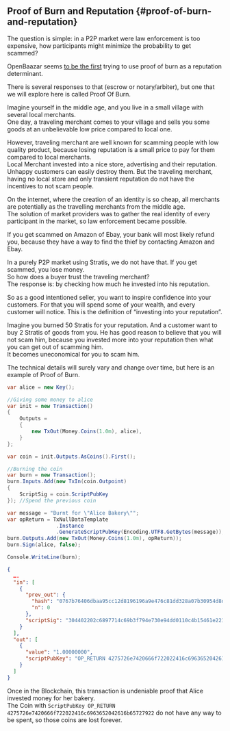## Proof of Burn and Reputation {#proof-of-burn-and-reputation}

The question is simple: in a P2P market were law enforcement is too expensive, how participants might minimize the probability to get scammed?

OpenBaazar seems [to be the first](https://gist.github.com/dionyziz/e3b296861175e0ebea4b) trying to use proof of burn as a reputation determinant.

There is several responses to that (escrow or notary/arbiter), but one that we will explore here is called Proof Of Burn.

Imagine yourself in the middle age, and you live in a small village with several local merchants.  
One day, a traveling merchant comes to your village and sells you some goods at an unbelievable low price compared to local one.

However, traveling merchant are well known for scamming people with low quality product, because losing reputation is a small price to pay for them compared to local merchants.  
Local Merchant invested into a nice store, advertising and their reputation. Unhappy customers can easily destroy them. But the traveling merchant, having no local store and only transient reputation do not have the incentives to not scam people.

On the internet, where the creation of an identity is so cheap, all merchants are potentially as the travelling merchants from the middle age.  
The solution of market providers was to gather the real identity of every participant in the market, so law enforcement became possible.

If you get scammed on Amazon of Ebay, your bank will most likely refund you, because they have a way to find the thief by contacting Amazon and Ebay.

In a purely P2P market using Stratis, we do not have that. If you get scammed, you lose money.  
So how does a buyer trust the traveling merchant?  
The response is: by checking how much he invested into his reputation.

So as a good intentioned seller, you want to inspire confidence into your customers. For that you will spend some of your wealth, and every customer will notice. This is the definition of “investing into your reputation”.

Imagine you burned 50 Stratis for your reputation. And a customer want to buy 2 Stratis of goods from you. He has good reason to believe that you will not scam him, because you invested more into your reputation then what you can get out of scamming him.  
It becomes uneconomical for you to scam him.

The technical details will surely vary and change over time, but here is an example of Proof of Burn.  

```cs
var alice = new Key();

//Giving some money to alice
var init = new Transaction()
{
    Outputs = 
    {
        new TxOut(Money.Coins(1.0m), alice),
    }
};

var coin = init.Outputs.AsCoins().First();

//Burning the coin
var burn = new Transaction();
burn.Inputs.Add(new TxIn(coin.Outpoint)
{
    ScriptSig = coin.ScriptPubKey
}); //Spend the previous coin

var message = "Burnt for \"Alice Bakery\"";
var opReturn = TxNullDataTemplate
                .Instance
                .GenerateScriptPubKey(Encoding.UTF8.GetBytes(message));
burn.Outputs.Add(new TxOut(Money.Coins(1.0m), opReturn));
burn.Sign(alice, false);

Console.WriteLine(burn);
```  

```json
{
  ….
  "in": [
    {
      "prev_out": {
        "hash": "0767b76406dbaa95cc12d8196196a9e476c81dd328a07b30954d8de256aa1e9f",
        "n": 0
      },
      "scriptSig": "304402202c6897714c69b3f794e730e94dd0110c4b15461e221324b5a78316f97c4dffab0220742c811d62e853dea433e97a4c0ca44e96a0358c9ef950387354fbc24b8964fb01 03fedc2f6458fef30c56cafd71c72a73a9ebfb2125299d8dc6447fdd12ee55a52c"
    }
  ],
  "out": [
    {
      "value": "1.00000000",
      "scriptPubKey": "OP_RETURN 4275726e7420666f722022416c6963652042616b65727922"
    }
  ]
}
```  

Once in the Blockchain, this transaction is undeniable proof that Alice invested money for her bakery.  
The Coin with ```ScriptPubKey OP_RETURN 4275726e7420666f722022416c6963652042616b65727922``` do not have any way to be spent, so those coins are lost forever.
